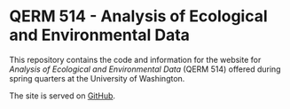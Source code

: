 # QERM 514 - Analysis of Ecological and Environmental Data

This repository contains the code and information for the website for *Analysis of Ecological and Environmental Data* (QERM 514) offered during spring quarters at the University of Washington.

The site is served on [GitHub](https://qerm514.github.io/website/).


